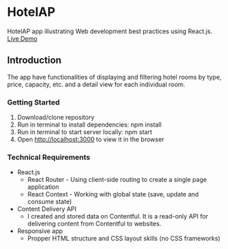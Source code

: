 HotelAP
=================

HotelAP app illustrating Web development best practices using React.js.
[Live Demo](https://eldarcelik.github.io/hotel-ap/)

Introduction
------------

The app have functionalities of displaying and filtering hotel rooms by type, price, capacity, etc. and a detail view for each individual room.

### Getting Started

1. Download/clone repository
2. Run in terminal to install dependencies: npm install
3. Run in terminal to start server locally: npm start
4. Open [http://localhost:3000](http://localhost:3000) to view it in the browser

### Technical Requirements
* React.js
    * React Router - Using client-side routing to create a single page application
    * React Context - Working with global state (save, update and consume state)
* Content Delivery API
    * I created and stored data on Contentful. It is a read-only API for delivering content from Contentful to websites.
* Responsive app 
    * Propper HTML structure and CSS layout skills (no CSS frameworks)